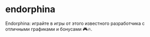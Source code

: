 # endorphina
Endorphina: играйте в игры от этого известного разработчика с отличными графиками и бонусами 🎮🔥.
